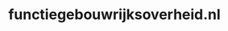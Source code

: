 ---
layout: post
title:  "functiegebouwrijksoverheid.nl"
internal_url:  "/dutchgov/functiegebouwrijksoverheid.nl.html"
categories: dutchgov
---